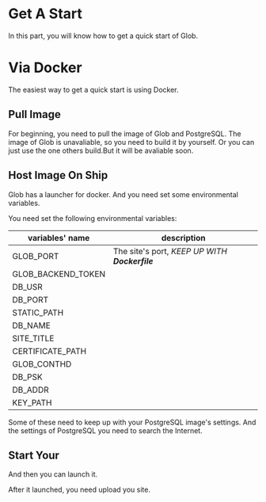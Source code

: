 Get A Start
===
In this part, you will know how to get a quick start of  Glob.

# Via Docker

The easiest way to get a quick start is using Docker.

## Pull Image

  For beginning, you need to pull the image of Glob and PostgreSQL.
  The image of Glob is unavaliable, so you need to build it by yourself.
  Or you can just use the one others build.But it will be avaliable soon.

## Host Image On Ship
 
  Glob has a launcher for docker. And you need set some environmental variables.
  
  You need set the following environmental variables:
  
  | variables' name | description |
  | ------ | --------- |
  | GLOB_PORT | The site's port, *KEEP UP WITH **Dockerfile***|
  | GLOB_BACKEND_TOKEN | |
  | DB_USR | |
  | DB_PORT | |
  | STATIC_PATH | |
  | DB_NAME | |
  | SITE_TITLE | |
  | CERTIFICATE_PATH | |
  | GLOB_CONTHD | |
  | DB_PSK | |
  | DB_ADDR | |
  | KEY_PATH| |

  Some of these need to keep up with your PostgreSQL image's settings.
  And the settings of PostgreSQL you need to search the Internet.
  
## Start Your
  
  And then you can launch it.
  
  After it launched, you need upload you site.
